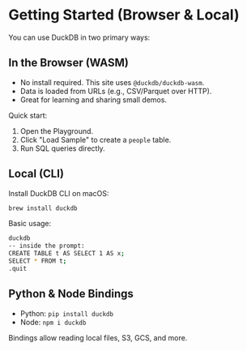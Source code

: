 # Getting Started (Browser & Local)

You can use DuckDB in two primary ways:

## In the Browser (WASM)
- No install required. This site uses `@duckdb/duckdb-wasm`.
- Data is loaded from URLs (e.g., CSV/Parquet over HTTP).
- Great for learning and sharing small demos.

Quick start:
1. Open the Playground.
2. Click "Load Sample" to create a `people` table.
3. Run SQL queries directly.

## Local (CLI)
Install DuckDB CLI on macOS:
```bash
brew install duckdb
```

Basic usage:
```bash
duckdb
-- inside the prompt:
CREATE TABLE t AS SELECT 1 AS x;
SELECT * FROM t;
.quit
```

## Python & Node Bindings
- Python: `pip install duckdb`
- Node: `npm i duckdb`

Bindings allow reading local files, S3, GCS, and more.
